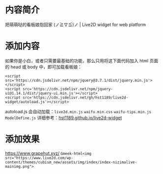 # 内容简介
把萌萌哒的看板娘抱回家 (ノ≧∇≦)ノ | Live2D widget for web platform


# 添加内容
如果你是小白，或者只需要最基础的功能，那么只用将这下面代码加入 html 页面的 head 或 body 中，即可加载看板娘：
```
<script src='https://cdn.jsdelivr.net/npm/jquery@3.7.1/dist/jquery.min.js'></script>
<script src='https://cdn.jsdelivr.net/npm/jquery-ui@1.14.1/dist/jquery-ui.min.js'></script>
<script src='https://cdn.jsdelivr.net/gh/hst1189/live2d-widget/autoload.js'></script>
```
autoload.js 会自动加载：`live2d.min.js` `waifu.min.css` `waifu-tips.min.js` `ModelDefine.js` 
详细参考：[hst1189.github.io/live2d-widget](https://hst1189.github.io/live2d-widget)

# 添加效果
https://www.grapehut.xyz/
`Gmeek-html<img src="https://www.live2d.com/wp-content/themes/cubism_new/assets/img/index/index-nizimalive-mainimg.png">`


